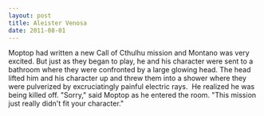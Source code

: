 ```yaml
---
layout: post
title: Aleister Venosa
date: 2011-08-01
---
```

Moptop had written a new Call of Cthulhu mission and Montano was very
      excited. But just as they began to play, he and his character were sent to a bathroom where
      they were confronted by a large glowing head. The head lifted him and his character up and
      threw them into a shower where they were pulverized by excruciatingly painful electric
      rays.&nbsp; He realized he was being killed off. "Sorry," said Moptop as he entered the
      room. "This mission just really didn't fit your character."